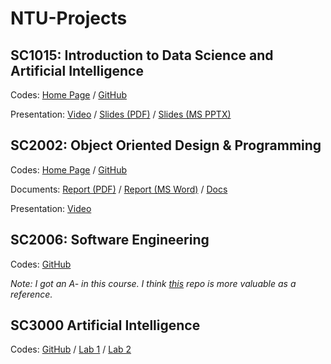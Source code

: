 # NTU-Projects

## SC1015: Introduction to Data Science and Artificial Intelligence

Codes: [Home Page](https://pufanyi.github.io/GenderRecognitionByVoice/) / [GitHub](https://github.com/pufanyi/GenderRecognitionByVoice)

Presentation: [Video](https://youtu.be/sWD81_SmO8E) / [Slides (PDF)](https://pufanyi.github.io/GenderRecognitionByVoice/slides/slides.pdf) / [Slides (MS PPTX)](https://pufanyi.github.io/GenderRecognitionByVoice/slides/slides.pptx)

## SC2002: Object Oriented Design & Programming

Codes: [Home Page](https://pufanyi.github.io/FYPMS/) / [GitHub](https://github.com/pufanyi/FYPMS)

Documents: [Report (PDF)](https://pufanyi.github.io/FYPMS/report/A50-grp6_report.pdf) / [Report (MS Word)](https://pufanyi.github.io/FYPMS/report/A50-grp6_report.docx) / [Docs](https://pufanyi.github.io/FYPMS/docs/)

Presentation: [Video](https://youtu.be/8FikWzfHlLA)

## SC2006: Software Engineering

Codes: [GitHub](https://github.com/SiyangShao/SC2006HawkerCentre)

*Note: I got an A- in this course. I think [this](https://github.com/bron322/SC2006VIFitness) repo is more valuable as a reference.*

## SC3000 Artificial Intelligence

Codes: [GitHub](https://github.com/pufanyi/SC3000-Projects) / [Lab 1](https://github.com/ruochee723/SC3000-Balancing-Pole-on-Cart) / [Lab 2](https://github.com/pufanyi/SC3000-Projects/tree/main/lab2)
